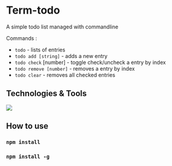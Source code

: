 # Term-todo

A simple todo list managed with commandline

Commands :

* `todo`                  - lists of entries
* `todo add [string]`     - adds a new entry
* `todo check` [number]   - toggle check/uncheck a entry by index
* `todo remove [number]`  - removes a entry by index
* `todo clear`            - removes all checked entries

## Technologies & Tools
![](https://img.shields.io/badge/Code-Javascript-informational?style=flat&logo=javascript&logoColor=white&color=2bbc8a)

## How to use

### `npm install`
### `npm install -g`
